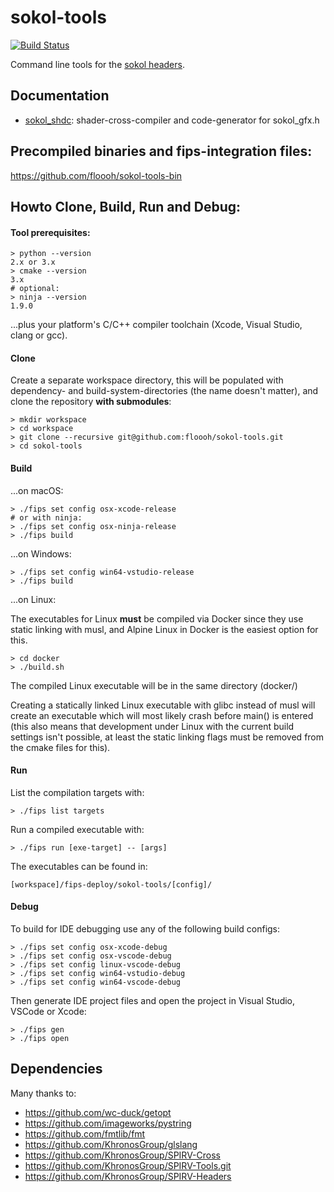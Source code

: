 # sokol-tools

[![Build Status](https://github.com/floooh/sokol-tools/workflows/build/badge.svg)](https://github.com/floooh/sokol-tools/actions)

Command line tools for the [sokol headers](https://github.com/floooh/sokol).

## Documentation

- [sokol_shdc](docs/sokol-shdc.md): shader-cross-compiler and code-generator for sokol_gfx.h

## Precompiled binaries and fips-integration files:

https://github.com/floooh/sokol-tools-bin

## Howto Clone, Build, Run and Debug:

#### Tool prerequisites:
```
> python --version
2.x or 3.x
> cmake --version
3.x
# optional:
> ninja --version
1.9.0
```
...plus your platform's C/C++ compiler toolchain (Xcode, Visual Studio, clang
or gcc).

#### Clone

Create a separate workspace directory, this will be populated with
dependency- and build-system-directories (the name doesn't matter),
and clone the repository **with submodules**:

```
> mkdir workspace
> cd workspace
> git clone --recursive git@github.com:floooh/sokol-tools.git
> cd sokol-tools
```

#### Build
...on macOS:
```
> ./fips set config osx-xcode-release
# or with ninja:
> ./fips set config osx-ninja-release
> ./fips build
```

...on Windows:
```
> ./fips set config win64-vstudio-release
> ./fips build
```

...on Linux:

The executables for Linux **must** be compiled via Docker since they use
static linking with musl, and Alpine Linux in Docker is the easiest option for this.

```
> cd docker
> ./build.sh
```
The compiled Linux executable will be in the same directory (docker/)

Creating a statically linked Linux executable with glibc instead of
musl will create an executable which will most likely crash before
main() is entered (this also means that development under Linux
with the current build settings isn't possible, at least the
static linking flags must be removed from the cmake files for this).

#### Run
List the compilation targets with:
```
> ./fips list targets
```

Run a compiled executable with:
```
> ./fips run [exe-target] -- [args]
```

The executables can be found in:

```
[workspace]/fips-deploy/sokol-tools/[config]/
```

#### Debug
To build for IDE debugging use any of the following build configs:
```
> ./fips set config osx-xcode-debug
> ./fips set config osx-vscode-debug
> ./fips set config linux-vscode-debug
> ./fips set config win64-vstudio-debug
> ./fips set config win64-vscode-debug
```

Then generate IDE project files and open the project in Visual Studio,
VSCode or Xcode:
```
> ./fips gen
> ./fips open
```

## Dependencies

Many thanks to:

- https://github.com/wc-duck/getopt
- https://github.com/imageworks/pystring
- https://github.com/fmtlib/fmt
- https://github.com/KhronosGroup/glslang
- https://github.com/KhronosGroup/SPIRV-Cross
- https://github.com/KhronosGroup/SPIRV-Tools.git
- https://github.com/KhronosGroup/SPIRV-Headers

